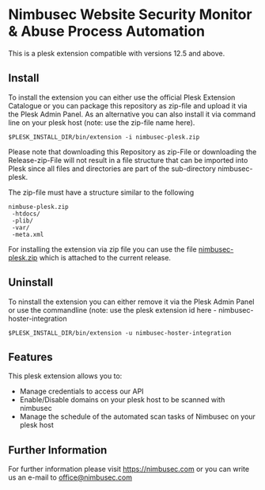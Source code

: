 # Nimbusec Website Security Monitor & Abuse Process Automation

This is a plesk extension compatible with versions 12.5 and above. 

## Install
To install the extension you can either use the official Plesk Extension Catalogue or you can package this repository as zip-file and upload it via the Plesk Admin Panel.
As an alternative you can also install it via command line on your plesk host (note: use the zip-file name here).

    $PLESK_INSTALL_DIR/bin/extension -i nimbusec-plesk.zip

Please note that downloading this Repository as zip-File or downloading the Release-zip-File will not result in a file structure that can be imported into Plesk since all files and directories are part of the sub-directory nimbusec-plesk.

The zip-file must have a structure similar to the following

    nimbuse-plesk.zip
     -htdocs/
     -plib/
     -var/
     -meta.xml

For installing the extension via zip file you can use the file [nimbusec-plesk.zip](https://github.com/cumulodev/nimbusec-plesk/releases/download/v1.0.3/nimbusec-plesk.zip) which is attached to the current release.

## Uninstall
To ninstall the extension you can either remove it via the Plesk Admin Panel  or use the commandline (note: use the plesk extension id here - nimbusec-hoster-integration
    
    $PLESK_INSTALL_DIR/bin/extension -u nimbusec-hoster-integration

## Features
This plesk extension allows you to:
* Manage credentials to access our API
* Enable/Disable domains on your plesk host to be scanned with nimbusec
* Manage the schedule of the automated scan tasks of Nimbusec on your plesk host

## Further Information
For further information please visit https://nimbusec.com or you can write us an e-mail to office@nimbusec.com
